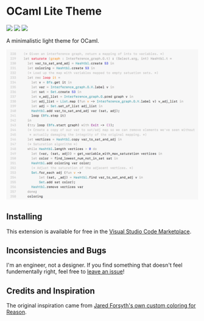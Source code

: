 # OCaml Lite Theme
<img src="https://img.shields.io/badge/theme-light-brightgreen.svg" />
<img src="https://img.shields.io/badge/build-passing-brightgreen.svg" />
<img src="https://img.shields.io/badge/coverage-100%-brightgreen.svg" />

A minimalistic light theme for OCaml.

<img src="https://raw.githubusercontent.com/nickzuber/vscode-ocaml-lite-theme/master/ocaml-lite.png" />

## Installing

This extension is available for free in the [Visual Studio Code Marketplace](#).

## Inconsistencies and Bugs

I'm an engineer, not a designer. If you find something that doesn't feel fundementally right, feel free to [leave an issue](https://github.com/nickzuber/vscode-ocaml-lite-theme/issues)!

## Credits and Inspiration

The original inspiration came from [Jared Forsyth's own custom coloring for Reason](https://mobile.twitter.com/jaredforsyth/status/977722520202723328).
